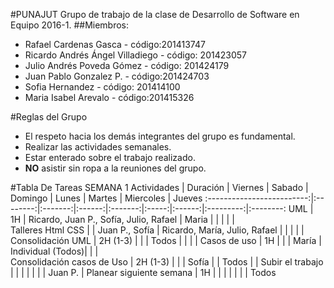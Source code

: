 #PUNAJUT
Grupo de trabajo de la clase de Desarrollo de Software en Equipo 2016-1.
##Miembros:
* Rafael Cardenas Gasca - código:201413747
* Ricardo Andrés Ángel Villadiego - código: 201423057
* Julio Andrés Poveda Gómez - código: 201424179
* Juan Pablo Gonzalez P. - código:201424703
* Sofia Hernandez - código: 201414100
* Maria Isabel Arevalo - código:201415326
 

#Reglas del Grupo
* El respeto hacia los demás integrantes del grupo es fundamental.
* Realizar las actividades semanales.
* Estar enterado sobre el trabajo realizado.
* **NO** asistir sin ropa a la reuniones del grupo.

#Tabla De Tareas SEMANA 1
Actividades                | Duración | Viernes | Sabado | Domingo | Lunes | Martes | Miercoles | Jueves
:-------------------------:|:--------:|:-------:|:------:|:-------:|:-----:|:------:|:---------:|:--------:
UML                        |     1H   | Ricardo, Juan P., Sofía, Julio, Rafael | Maria | | | | |   
Talleres Html CSS          |          | Juan P., Sofía | Ricardo, María, Julio, Rafael | | | | |
Consolidación UML          | 2H (1-3) |         |        | Todos   | | | |
Casos de uso               |   1H     |         |        | María   |  Individual (Todos)| | |                  
Consolidación casos de Uso | 2H (1-3) |         |        | Sofía   |       | Todos  | |
Subir el trabajo           |          |         |        |         |       |        | Juan P.   |
Planear siguiente semana   |    1H    |         |        |         |       |        |           | Todos
